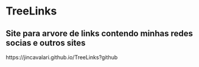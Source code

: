 # TreeLinks
<h2>Site para arvore de links contendo minhas redes socias e outros sites</h2>
https://jincavalari.github.io/TreeLinks?github
